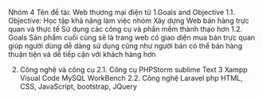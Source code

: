 Nhóm 4
Tên đề tài: Web thương mại điện tử
1.Goals and Objective
1.1. Objective:
Học tập khả năng làm việc nhóm
Xây dựng Web bán hàng trực quan và thực tế
Sử dụng các công cụ và phần mềm thành thạo hơn
1.2. Goals
Sản phẩm cuối cùng sẽ là trang web có giao diện mua bán trực quan giúp người dùng dễ dàng sử dụng cũng như người bán có thể bán hàng thuận tiện và dễ tiếp cận với khách hàng hơn

2. Công nghệ và công cụ
2.1. Công cụ
PHPStorm
sublime Text 3
Xampp
Visual Code
MySQL WorkBench
2.2. Công nghệ
Laravel php
HTML, CSS, JavaScript, bootstrap, JQuery
